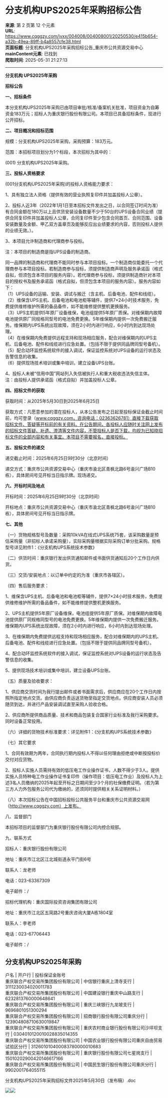 # 分支机构UPS2025年采购招标公告

**来源**: 第 2 页第 12 个元素  
**URL**: https://www.cqggzy.com/jyxx/004008/004008001/20250530/e415b654-a32b-49ea-89ff-b4a8557cfe38.html  
**页面标题**: 分支机构UPS2025年采购招标公告_重庆市公共资源交易中心  
**mainContent元素**: 已找到  
**爬取时间**: 2025-05-31 21:27:13

---

**分支机构 UPS202****5****年采购**

**招标公告**

**一、招标条件**

本分支机构UPS2025年采购已由项目审批/核准/备案机关批准，项目资金为自筹资金183万元；招标人为重庆银行股份有限公司。本项目已具备招标条件，现进行公开招标。

**二、项目概况和招标范围**

规模：分支机构UPS2025年采购，采购预算：183万元。

范围：本招标项目划分为1个标段，本次招标为其中的：

(001) 分支机构UPS2025年采购。

**三、投标人资格要求**

(001分支机构UPS2025年采购)的投标人资格能力要求：

1、具有独立法人资格（提供有效的营业执照复印件并加盖投标人公章）。

2、投标人近3年（2022年1月1日至本招标文件发出之日，以合同签订时间为准）有合同金额在180万以上且供货安装设备数量不少于50台的UPS设备合同业绩（提供合同复印件并加盖投标人公章，合同复印件至少包含合同首页、合同范围、设备安装数量及金额、甲乙双方盖章页及能够反应出业绩要求的内容，否则投标人提供的业绩无效。）。

3、本项目允许制造商和代理商参与投标。

注：本项目的制造商是指UPS设备的制造商。

同一品牌的制造商和代理商不能同时参与本项目投标。一个制造商仅能委托一个代理商参与本项目投标。若制造商参与投标，须提供制造商声明及服务承诺函（格式自拟，但须包含本项目的服务内容）。若代理商参与投标，须提供制造商针对本项目的授权书及服务承诺函（格式自拟，但须包含本项目的服务内容）。服务内容如下：  
（1）UPS设备的运输、安装、调试与搬迁（含主机、后备电池、配件和线缆）。  
（2）维保含UPS主机、后备电池和电池柜等辅件，提供7×24小时技术服务，免费提供维修维护所需的备品备件，如不能维修提供整机更换服务。  
（3）UPS主机提供5年原厂设备维保，电池组提供5年原厂质保。对维保期内故障电池提供原厂同规格同型号的电池免费更换。5年维保期内提供一次免费搬迁服务。维保期内UPS系统出现故障，须在2小时内进行响应，6小时内到达现场处理。  
（4）在维保期内免费提供远程支持和现场相应服务，配合对维保期内的UPS主机、后备电池、配件和线缆进行应急处置。（包括不限于提供同品牌同型号备机）。  
（5）配合动环监控系统软件的接入调试，保证监控系统对UPS设备的运行状态及告警信息的收集。  
（6）提供现场技术培训或集中培训，建立设备UPS台账。

4、投标人未被“信用中国”网站列入失信被执行人和重大税收违法失信主体。  
注：由投标人提供承诺函（格式自拟）并加盖投标人公章。

**四、招标文件的获取**

获取时间：从2025年5月30日到2025年6月25日

获取方式：凡愿意参加的潜在投标人，从本公告发布之日起至投标保证金截止时间前，均可登录（www.cqggzy.com，咨询电话：02363626781）直接下载获取招标文件、答疑等开标前的有关资料。在公告期间，各投标人应随时关注网上发布的招标文件答疑、补遗、澄清等文件内容，不管投标人是否下载，均视为已知晓招标文件的全部内容和有关事宜。本项目不需要报名，直接投标。

**五、投标文件的递交**

递交截止时间：2025年6月25日9时30分（北京时间）

递交方式：重庆市公共资源交易中心（重庆市渝北区青枫北路6号渝兴广场B10栋），具体房间号见开标当日指示牌。现场递交。

**六、开标时间及地点**

开标时间：2025年6月25日9时30分（北京时间）

开标地点：重庆市公共资源交易中心（重庆市渝北区青枫北路6号渝兴广场B10栋），具体房间号见开标当日指示牌。

**七、其他**

（一）货物规格型号及数量：采购10kVA在线式UPS系统75套，该采购数量是预估采购量（非招标人承诺采购量），实际采购量根据实际采购订单分批采购。规格型号详见附件1：《分支机构UPS系统技术参数》

（二）供货时间：重庆银行发出供货通知邮件或书面供货通知后20个工作日内供货。

（三）交货/安装地点：以订单中约定的为准（重庆市各辖区）。

（四）售后服务要求：

1、维保含UPS主机、后备电池和电池柜等辅件，提供7×24小时技术服务，免费提供维修维护所需的备品备件，如不能维修提供整机更换服务。

2、UPS主机提供5年原厂设备维保，电池组提供5年原厂质保。对维保期内故障电池提供原厂同规格同型号的电池免费更换。5年维保期内提供一次免费搬迁服务。维保期内UPS系统出现故障，须在2小时内进行响应，6小时内到达现场处理。

3、在维保期内免费提供远程支持和现场相应服务，配合对维保期内的UPS主机、后备电池、配件和线缆进行应急处置。（包括不限于提供同品牌同型号备机）。

4、配合动环监控系统软件的接入调试，保证监控系统对UPS设备的运行状态及告警信息的收集。

5、提供现场技术培训或集中培训，建立设备UPS台账。

（五）质量及验收要求：

1、供应商交货时间为我行提出邮件或者书面需求后，供应商应在20个工作日内按照所指定地点交货。由供应商负责运送货物至指定交货地点。供应商安装人员必须随货到达，并进行产品安装调试直至采购人验收合格。

2、供应商所提供商品质量、技术和商品包装复合国家行业标准及我行采购要求。同时设备正常投用。

（六）详细的货物技术标准要求：详见附件1：《分支机构UPS系统技术参数》

（七）其它要求

1、合同有效期为两年，合同执行期内投标人不得以任何理由拒绝或中断按投标价交付对应货物。

2、投标人实施人员需持有效的低压电工作业操作证书，人数不得少于3人。提供实施人员特种电工作业操作证书复印件（操作项目：低压电工作业）及投标人为上述3名人员缴纳的2025年起至开标之日期间至少3个月的社保缴费证明。（若为第三方人力外包服务公司代为缴纳的，还须同时提供相关关系证明材料。）

（八）本次招标公告在中国招标投标公共服务平台和重庆市公共资源交易网（http://www.cqggzy.com）上发布。

八、监督部门

本招标项目的监督部门为重庆银行股份有限公司内控合规部。

九、联系方式

招标人：重庆银行股份有限公司

地址：重庆市江北区江北城街道永平门街6号

联系人：龙老师

电话：023-63367309

电子邮件：/

招标代理机构：重庆国际投资咨询集团有限公司

地址：重庆市江北区五简路2号重庆咨询大厦A栋1804室

联系人：李老师

电话：023-67706443

电子邮件：/

  


  
分支机构UPS2025年采购  
---  
户名 | 开户行 | 投标保证金账号  
重庆联合产权交易所集团股份有限公司 | 中信银行重庆上清寺支行 | 3111230034020011783  
重庆联合产权交易所集团股份有限公司 | 中国建设银行重庆中山路支行 | 6232813760000648641  
重庆联合产权交易所集团股份有限公司 | 重庆三峡银行九龙坡支行 | 9696801051300294  
重庆联合产权交易所集团股份有限公司 | 招商银行股份有限公司重庆分行 | 123904808710630019847  
重庆联合产权交易所集团股份有限公司 | 重庆农村商业银行股份有限公司沙坪坝支行 | 0304010120010028835014355  
重庆联合产权交易所集团股份有限公司 | 中国农业银行股份有限公司重庆自由贸易试验区分行 | 312601010400083780000010683  
重庆联合产权交易所集团股份有限公司 | 重庆银行股份有限公司七星岗支行 | 15010202900420146617166  
重庆联合产权交易所集团股份有限公司 | 中国民生银行股份有限公司重庆分行 | 9902001764055115  
  
  
  
分支机构UPS2025年采购招标文件2025年5月30日（发布稿）.doc    
  
  
  
  
[![](https://ztb.cqggzy.com/CQTPFrame/css/img/tiwen.png)](http://ztb.cqggzy.com/CQTPFrame/jsgcztbmis2/pages/onlinetiwen/OnLineTiWen_Detail?GongGaoGuid=e415b654-a32b-49ea-89ff-b4a8557cfe38)[![](https://ztb.cqggzy.com/CQTPFrame/css/img/baohan.png)](https://jrfw.cqggzy.com)

